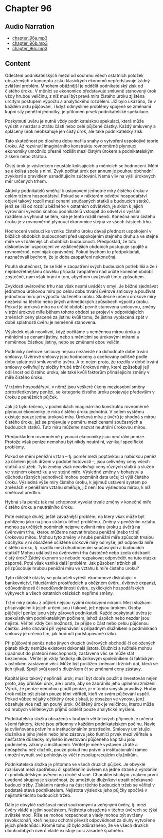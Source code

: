 # Chapter 96

## Audio Narration

- [chapter_96a.mp3](../5-audio-chunks-espeak/chapter_96a.mp3)
- [chapter_96b.mp3](../5-audio-chunks-espeak/chapter_96b.mp3)
- [chapter_96c.mp3](../5-audio-chunks-espeak/chapter_96c.mp3)

## Content

<!-- Source: ESPEAK_AUDIO-chapter_96a-OPTIMIZED.md -->

Odečtení podnikatelských mezd od souhrnu všech ostatních položek obsažených v konceptu zisku klasických ekonomů nepředstavuje žádný zvláštní problém. Mnohem obtížnější je oddělit podnikatelský zisk od čistého úroku. V měnící se ekonomice představuje smluvně stanovený úrok vždy hrubou veličinu, z níž musí být pravá míra čistého úroku zjištěna určitým postupem výpočtu a analytického rozdělení. Již bylo ukázáno, že v každém aktu půjčování, i když odmyslíme problémy spojené se změnami kupní síly peněžní jednotky, je přítomen prvek podnikatelské spekulace.

Poskytnutí úvěru je nutně vždy podnikatelskou spekulací, která může vyústit v nezdar a ztrátu části nebo celé půjčené částky. Každý smluvený a splácený úrok neobsahuje jen čistý úrok, ale také podnikatelský zisk.

Tato skutečnost po dlouhou dobu mařila snahy o vytvoření uspokojivé teorie úroku. Až rozvinutí imaginárního konstruktu rovnoměrně plynoucí ekonomiky umožnilo přesně rozlišit mezi čistým úrokem a podnikatelským ziskem nebo ztrátou.

Čistý úrok je výsledkem neustále kolísajících a měnících se hodnocení. Mění se a kolísá spolu s nimi. Zvyk počítat úrok per annum je pouhou obchodní zvyklostí a pravidlem usnadňujícím zúčtování. Nemá vliv na výši úrokových měr určených trhem.

Aktivity podnikatelů směřují k ustanovení jednotné míry čistého úroku v celém tržním hospodářství. Pokud se v některém odvětví hospodářství objeví takový rozdíl mezi cenami současných statků a budoucích statků, jenž se liší od rozdílu běžného v ostatních odvětvích, je sklon k jejich vyrovnání vyvolán snahou podnikatelů vstoupit do odvětví s vyšším rozdílem a vyhnout se těm, kde je tento rozdíl menší. Konečná míra čistého úroku je v rovnoměrně plynoucí ekonomice stejná ve všech částech trhu.

Hodnocení vedoucí ke vzniku čistého úroku dávají přednost uspokojení v bližších obdobích budoucnosti před uspokojením stejného druhu a ve stejné míře ve vzdálenějších obdobích budoucnosti. Předpoklad, že toto diskontování uspokojení ve vzdálenějších obdobích postupuje spojitě a rovnoměrně, není nijak oprávněný. Pokud bychom to předpokládali, naznačovali bychom, že je doba zaopatření nekonečná.

Pouhá skutečnost, že se lidé v zaopatření svých budoucích potřeb liší a že i nejobezřetnějšímu člověku připadá zaopatření nad určité konečné období zbytečné, nám však brání v tom, abychom uvažovali tímto způsobem.

Zvyklosti úvěrového trhu nás však nesmí uvádět v omyl. Je běžné sjednávat jednotnou úrokovou míru po celou dobu trvání úvěrové smlouvy a používat jednotnou míru při výpočtu složeného úroku. Skutečné určení úrokové míry nezávisí na těchto nebo jiných aritmetických způsobech výpočtu úroku. Pokud je úroková míra na určité období pevně stanovena smlouvou, změny v tržní úrokové míře během tohoto období se projeví v odpovídajících změnách ceny placené za jistinu kvůli tomu, že jistina vyplacená zpět v době splatnosti úvěru je neměnně stanovena.

Výsledek nijak neovlivní, když počítáme s neměnnou mírou úroku a měnícími se cenami jistiny, nebo s měnícími se úrokovými mírami a neměnnou částkou jistiny, nebo se změnami obou veličin.

Podmínky úvěrové smlouvy nejsou nezávislé na dohodnuté době trvání smlouvy. Úvěrové smlouvy jsou hodnoceny a oceňovány odlišně podle doby splatnosti smluveného úvěru. A to nejen proto, že rozdíly v době trvání smlouvy ovlivňují ty složky hrubé tržní úrokové míry, které způsobují její odlišnost od čistého úroku, ale také kvůli faktorům přinášejícím změny v míře čistého úroku.

V tržním hospodářství, v němž jsou veškeré úkony meziosobní směny zprostředkovány penězi, se kategorie čistého úroku projevuje především v úroku z peněžních půjček.

Jak již bylo řečeno, v podmínkách imaginárního konstruktu rovnoměrně plynoucí ekonomiky je míra čistého úroku jednotná. V celém systému existuje pouze jedna úroková míra. Úroková míra z úvěrů je shodná s mírou čistého úroku, jež se projevuje v poměru mezi cenami současných a budoucích statků. Tuto míru můžeme nazvat neutrální úrokovou mírou.

Předpokladem rovnoměrně plynoucí ekonomiky jsou neutrální peníze. Protože však peníze nemohou být nikdy neutrální, vznikají specifické problémy.

<!-- Source: ESPEAK_AUDIO-chapter_96b-OPTIMIZED.md -->

Pokud se mění peněžní vztah – tj. poměr mezi poptávkou a nabídkou peněz za účelem jejich držení v podobě hotovosti –, jsou ovlivněny ceny všech statků a služeb. Tyto změny však neovlivňují ceny různých statků a služeb ve stejném okamžiku a ve stejné míře. Výsledné změny v bohatství a důchodu různých jednotlivců mohou pozměnit data určující výši čistého úroku. Výsledná výše míry čistého úroku, k jejímuž ustavení systém po změnách v peněžním vztahu směřuje, již není tou výslednou mírou, k níž směřoval předtím.

Hybná síla peněz tak má schopnost vyvolat trvalé změny v konečné míře čistého úroku a neutrálního úroku.

Poté existuje druhý, ještě závažnější problém, na který však může být pohlíženo jako na jinou stránku téhož problému. Změny v peněžním vztahu mohou za určitých podmínek nejprve ovlivnit míru úroku z úvěrů na úvěrovém trhu, kterou můžeme nazvat hrubou peněžní (nebo tržní) úrokovou mírou. Mohou tyto změny v hrubé peněžní míře způsobit trvalou odchylku v ní obsažené očištěné úrokové míry od výše, jež odpovídá míře čistého úroku, tj. rozdílu mezi ohodnocením současných a budoucích statků? Mohou události na úvěrovém trhu částečně nebo zcela odstranit čistý úrok? Žádný ekonom se nebude rozpakovat odpovědět na tuto otázku záporně. Poté však vzniká další problém: Jak působení tržních sil přizpůsobuje hrubou peněžní míru ve vztahu k míře čistého úroku?

Tyto důležité otázky se pokoušeli vyřešit ekonomové diskutující o bankovnictví, fiduciárních prostředcích a oběžném úvěru, úvěrové expanzi, odůvodněnosti či neodůvodněnosti úvěru, cyklických hospodářských výkyvech a všech ostatních otázkách nepřímé směny.

Tržní míry úroku z půjček nejsou ryzími úrokovými mírami. Mezi složkami přispívajícími k jejich určení jsou i takové, jež nejsou úrokem. Osoby půjčující peníze jsou vždy zároveň podnikateli. Každé poskytnutí úvěru je spekulativním podnikatelským počinem, jehož úspěch nebo nezdar jsou nejisté. Věřitel vždy čelí možnosti, že přijde o část nebo celou půjčenou částku. Jeho chování při vyjednávání s případným dlužníkem o podmínkách smlouvy je určeno tím, jak hodnotí podstupované riziko.

Při půjčování peněz nebo jiných druzích úvěrových obchodů či odložených plateb nikdy nemůže existovat dokonalá jistota. Dlužníci a ručitelé mohou upadnout do platební neschopnosti; zastavená věc se může stát bezcennou. Věřitel je vždy fakticky dlužníkovým společníkem či faktickým vlastníkem zastavené věci. Může být postižen změnami tržních dat, která se jich týkají. Spojil svůj osud s dlužníkem či se změnami ceny zástavy.

Kapitál jako takový nepřináší úrok; musí být dobře použit a investován nejen proto, aby přinášel úrok, ale i proto, aby se zabránilo jeho úplnému zmizení. Výrok, že peníze nemohou plodit peníze, je v tomto smyslu pravdivý. Hrubý úrok může být získán pouze těmi věřiteli, kteří ve svém půjčování uspěli. Pokud vůbec nějaký očištěný úrok získají, je obsažen ve výnosu, jenž obsahuje více než jen pouhý úrok. Očištěný úrok je veličinou, kterou může od hrubých věřitelových příjmů oddělit pouze analytické myšlení.

Podnikatelská složka obsažená v hrubých věřitelových příjmech je určena všemi faktory, které jsou přítomny v každém podnikatelském počinu. Navíc je ovlivňována právním a institucionálním prostředím. Smlouvy umísťující dlužníka a jeho jmění nebo jeho zástavu jako tlumící prvek mezi věřitele a nešťastné důsledky mylného investování půjčeného kapitálu jsou podmíněny zákony a institucemi. Věřitel je méně vystaven ztrátě a neúspěchu než dlužník, pouze pokud mu právní a institucionální rámec umožní vynutit své pohledávky vůči nespolupracujícím dlužníkům.

Podnikatelská složka je přítomna ve všech druzích půjček. Je obvyklé rozlišovat mezi spotřebou či spotřebním úvěrem na jedné straně a výrobním či podnikatelským úvěrem na druhé straně. Charakteristickým znakem první uvedené skupiny je skutečnost, že umožňuje dlužníkovi utratit očekávané budoucí tržby. Získáním nároku na část těchto budoucích tržeb se věřitel v podstatě stává podnikatelem. Nejistota výsledku jeho půjčky spočívá v nejistotě těchto budoucích tržeb.

<!-- Source: ESPEAK_AUDIO-chapter_96c-OPTIMIZED.md -->

Dále je obvyklé rozlišovat mezi soukromými a veřejnými úvěry, tj. mezi úvěry vládě a jejím součástem. Nejistota obsažená v těchto úvěrech se týká světské moci. Říše se mohou rozpadnout a vlády mohou být svrženy revolucionáři, kteří nejsou ochotni převzít odpovědnost za dluhy vytvořené jejich předchůdci. Kromě toho již bylo zdůrazněno, že ve všech druzích dlouhodobých úvěrů vládě existuje cosi zásadně špatného.

